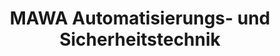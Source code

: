 ---
title: "MAWA Automatisierungs- und Sicherheitstechnik"
url: /beckum/mawa-automatisierungs-und-sicherheitstechnik/
shop: Elektrisch
---